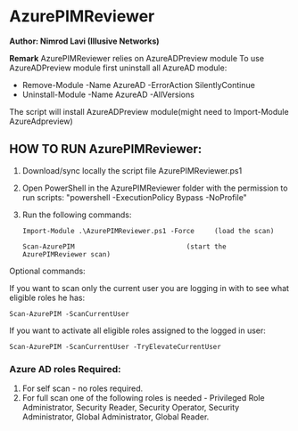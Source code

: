 # AzurePIMReviewer
**Author: Nimrod Lavi (Illusive Networks)**

**Remark**
AzurePIMReviewer relies on AzureADPreview module
To use AzureADPreview module first uninstall all AzureAD module:
- Remove-Module -Name AzureAD -ErrorAction SilentlyContinue
- Uninstall-Module -Name AzureAD -AllVersions

The script will install AzureADPreview module(might need to Import-Module AzureAdpreview)

## HOW TO RUN AzurePIMReviewer:
1) Download/sync locally the script file AzurePIMReviewer.ps1
2) Open PowerShell in the AzurePIMReviewer folder with the permission to run scripts:
   "powershell -ExecutionPolicy Bypass -NoProfile"
3) Run the following commands:

    `Import-Module .\AzurePIMReviewer.ps1 -Force     (load the scan)`
    
    `Scan-AzurePIM                            (start the AzurePIMReviewer scan)`
    
Optional commands:

If you want to scan only the current user you are logging in with to see what eligible roles he has:

`Scan-AzurePIM -ScanCurrentUser`

If you want to activate all eligible roles assigned to the logged in user:

`Scan-AzurePIM -ScanCurrentUser -TryElevateCurrentUser`

### Azure AD roles Required:
1.  For self scan - no roles required.
2.  For full scan one of the following roles is needed - Privileged Role Administrator, Security Reader, Security Operator, Security Administrator, Global Administrator, Global Reader.
